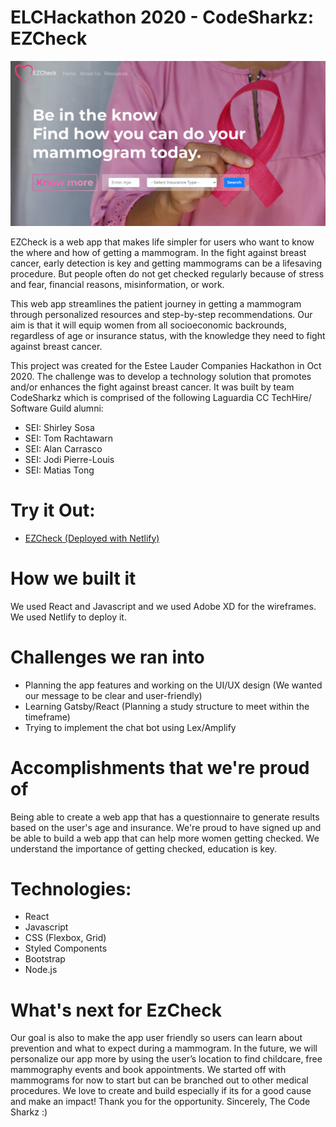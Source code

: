 # ELCHackathon 2020 - CodeSharkz: EZCheck 
![EZCheck Landing Page](/team-project/public/ezcheck.png)<br/>

EZCheck is a web app that makes life simpler for users who want to know the where and how of getting a mammogram. In the fight against breast cancer, early detection is key and getting mammograms can be a lifesaving procedure. But people often do not get checked regularly because of stress and fear, financial reasons, misinformation, or work.

This web app streamlines the patient journey in getting a mammogram through personalized resources and step-by-step recommendations. Our aim is that it will equip women from all socioeconomic backrounds, regardless of age or insurance status, with the knowledge they need to fight against breast cancer.

This project was created for the Estee Lauder Companies Hackathon in Oct 2020. The challenge was to develop a technology solution that promotes and/or enhances the fight against breast cancer. It was built by team CodeSharkz which is comprised of the following Laguardia CC TechHire/ Software Guild alumni:

* SEI: Shirley Sosa
* SEI: Tom Rachtawarn
* SEI: Alan Carrasco
* SEI: Jodi Pierre-Louis 
* SEI: Matias Tong

# Try it Out:
* [EZCheck (Deployed with Netlify)](https://sharp-wiles-a65094.netlify.app)

# How we built it
We used React and Javascript and we used Adobe XD for the wireframes. We used Netlify to deploy it.

# Challenges we ran into
* Planning the app features and working on the UI/UX design (We wanted our message to be clear and user-friendly)
* Learning Gatsby/React (Planning a study structure to meet within the timeframe)
* Trying to implement the chat bot using Lex/Amplify

# Accomplishments that we're proud of
Being able to create a web app that has a questionnaire to generate results based on the user's age and insurance. We're proud to have signed up and be able to build a web app that can help more women getting checked. We understand the importance of getting checked, education is key.

# Technologies:
* React
* Javascript
* CSS (Flexbox, Grid)
* Styled Components 
* Bootstrap
* Node.js

# What's next for EzCheck
Our goal is also to make the app user friendly so users can learn about prevention and what to expect during a mammogram. In the future, we will personalize our app more by using the user’s location to find childcare, free mammography events and book appointments. We started off with mammograms for now to start but can be branched out to other medical procedures. We love to create and build especially if its for a good cause and make an impact! Thank you for the opportunity. Sincerely, The Code Sharkz :)
